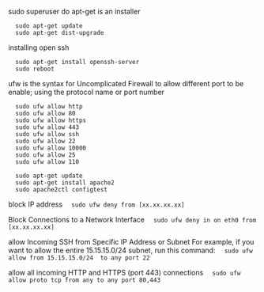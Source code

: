 sudo superuser do
apt-get is an installer
```
  sudo apt-get update
  sudo apt-get dist-upgrade
```
installing open ssh
```
  sudo apt-get install openssh-server
  sudo reboot
```
ufw is the syntax for Uncomplicated Firewall to allow different port to be enable; using the protocol name or port number
```  
  sudo ufw allow http
  sudo ufw allow 80
  sudo ufw allow https
  sudo ufw allow 443
  sudo ufw allow ssh
  sudo ufw allow 22
  sudo ufw allow 10000
  sudo ufw allow 25
  sudo ufw allow 110
```
```
  sudo apt-get update
  sudo apt-get install apache2
  sudo apache2ctl configtest
```

block IP address
```  sudo ufw deny from [xx.xx.xx.xx]```

Block Connections to a Network Interface
```  sudo ufw deny in on eth0 from [xx.xx.xx.xx]```

allow Incoming SSH from Specific IP Address or Subnet
For example, if you want to allow the entire 15.15.15.0/24 subnet, run this command:
```  sudo ufw allow from 15.15.15.0/24  to any port 22```

allow all incoming HTTP and HTTPS (port 443) connections
```  sudo ufw allow proto tcp from any to any port 80,443```


